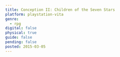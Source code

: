 ```yaml
---
title: Conception II: Children of the Seven Stars
platform: playstation-vita
genre:
  - rpg
digital: false
physical: true
guide: false
pending: false
posted: 2015-03-05
---
```

